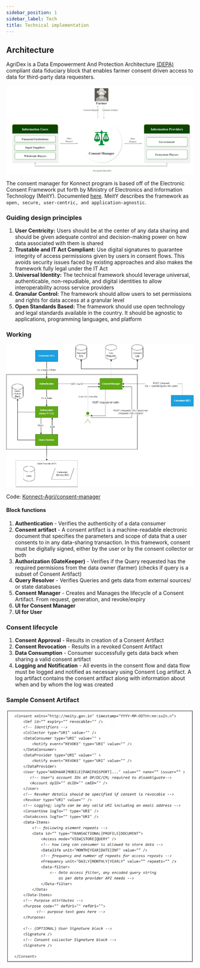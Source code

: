 ```yaml
---
sidebar_position: 1
sidebar_label: Tech
title: Technical implementation
---
```


## Architecture

AgriDex is a Data Empowerment And Protection Architecture [(DEPA)](https://www.niti.gov.in/sites/default/files/2020-09/DEPA-Book.pdf) compliant data fiduciary block that enables farmer consent driven access to data for third-party data requesters. 

![Agriculture Data Exchange](../../images/ade1.png)

The consent manager for Konnect program is based off of the Electronic Consent Framework put forth by Ministry of Electronics and Information Technology (MeitY). Documented [here](https://dla.gov.in/sites/default/files/pdf/MeitY-Consent-Tech-Framework%20v1.1.pdf). MeitY describes the framework as `open, secure, user-centric, and application-agnostic`. 

### Guiding design principles
1. **User Centricity:** Users should be at the center of any data sharing and should be given adequate control and decision-making power on how data associated with them is shared 
2. **Trustable and IT Act Compliant:** Use digital signatures to guarantee integrity of access permissions given by users in consent flows. This avoids security issues faced by existing approaches and also makes the framework fully legal under the IT Act 
3. **Universal Identity:** The technical framework should leverage universal, authenticable, non-repudiable, and digital identities to allow interoperability across service providers 
4. **Granular Control:** The framework should allow users to set permissions and rights for data access at a granular level 
5. **Open Standards Based:** The framework should use open technology and legal standards available in the country. It should be agnostic to applications, programming languages, and platform

### Working 

![Agriculture Data Exchange](../../images/ade2.png)

Code: [Konnect-Agri/consent-manager](https://github.com/Konnect-Agri/consent-manager)

#### Block functions
1. **Authentication** - Verifies the authenticity of a data consumer
2. **Consent artifact** - A consent artifact is a machine-readable electronic document that specifies the parameters and scope of data that a user consents to in any data-sharing transaction. In this framework, consent must be digitally signed, either by the user or by the consent collector or both
3. **Authorization (GateKeeper)** - Verifies if the Query requested has the required permisions from the data owner (farmer) (checks if query is a subset of Consent Artifact)
4. **Query Resolver** - Verifies Queries and gets data from external sources/ or state databases
5. **Consent Manager** - Creates and Manages the lifecycle of a Consent Artifact. From request, generation, and revoke/expiry
6. **UI for Consent Manager**
7. **UI for User**

### Consent lifecycle
1. **Consent Approval** - Results in creation of a Consent Artifact
2. **Consent Revocation** - Results in a revoked Consent Artifact
3. **Data Consumption** - Consumer successfully gets data back when sharing a valid consent artifact
4. **Logging and Notification** - All events in the consent flow and data flow must be logged and notified as necessary using Consent Log artifact. A log artifact contains the consent artifact along with information about when and by whom the log was created

### Sample Consent Artifact 

![Sample Artifact](../../images/artifect.png)